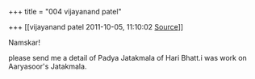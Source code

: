 +++
title = "004 vijayanand patel"

+++
[[vijayanand patel	2011-10-05, 11:10:02 [Source](https://groups.google.com/g/bvparishat/c/8UmWAJORuns)]]



Namskar!

please send me a detail of Padya Jatakmala of Hari Bhatt.i was work on Aaryasoor's Jatakmala.

